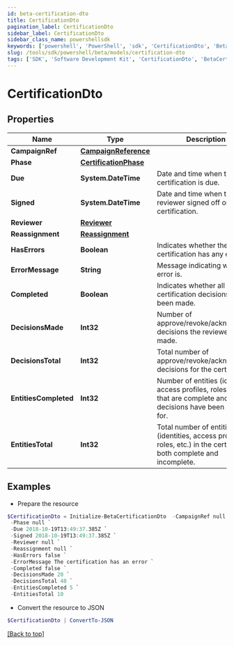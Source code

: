 ```yaml
---
id: beta-certification-dto
title: CertificationDto
pagination_label: CertificationDto
sidebar_label: CertificationDto
sidebar_class_name: powershellsdk
keywords: ['powershell', 'PowerShell', 'sdk', 'CertificationDto', 'BetaCertificationDto'] 
slug: /tools/sdk/powershell/beta/models/certification-dto
tags: ['SDK', 'Software Development Kit', 'CertificationDto', 'BetaCertificationDto']
---
```



# CertificationDto

## Properties

Name | Type | Description | Notes
------------ | ------------- | ------------- | -------------
**CampaignRef** | [**CampaignReference**](campaign-reference) |  | [required]
**Phase** | [**CertificationPhase**](certification-phase) |  | [required]
**Due** | **System.DateTime** | Date and time when the certification is due. | [required]
**Signed** | **System.DateTime** | Date and time when the reviewer signed off on the certification. | [required]
**Reviewer** | [**Reviewer**](reviewer) |  | [required]
**Reassignment** | [**Reassignment**](reassignment) |  | [optional] 
**HasErrors** | **Boolean** | Indicates whether the certification has any errors. | [required]
**ErrorMessage** | **String** | Message indicating what the error is. | [optional] 
**Completed** | **Boolean** | Indicates whether all certification decisions have been made. | [required]
**DecisionsMade** | **Int32** | Number of approve/revoke/acknowledge decisions the reviewer has made. | [required]
**DecisionsTotal** | **Int32** | Total number of approve/revoke/acknowledge decisions for the certification. | [required]
**EntitiesCompleted** | **Int32** | Number of entities (identities, access profiles, roles, etc.) that are complete and all decisions have been made for. | [required]
**EntitiesTotal** | **Int32** | Total number of entities (identities, access profiles, roles, etc.) in the certification, both complete and incomplete. | [required]

## Examples

- Prepare the resource
```powershell
$CertificationDto = Initialize-BetaCertificationDto  -CampaignRef null `
 -Phase null `
 -Due 2018-10-19T13:49:37.385Z `
 -Signed 2018-10-19T13:49:37.385Z `
 -Reviewer null `
 -Reassignment null `
 -HasErrors false `
 -ErrorMessage The certification has an error `
 -Completed false `
 -DecisionsMade 20 `
 -DecisionsTotal 40 `
 -EntitiesCompleted 5 `
 -EntitiesTotal 10
```

- Convert the resource to JSON
```powershell
$CertificationDto | ConvertTo-JSON
```


[[Back to top]](#) 


